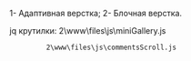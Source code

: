 1- Адаптивная верстка;
2- Блочная верстка.

jq крутилки: 2\www\files\js\miniGallery.js

             2\www\files\js\commentsScroll.js 
